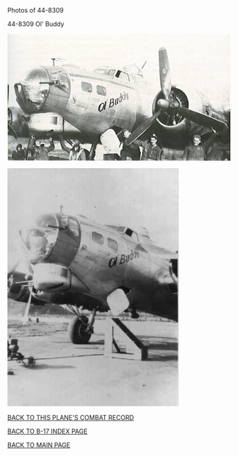 
Photos of 44-8309






 




44-8309 Ol' Buddy  
  

![](44-8309a.jpg)  
  

![](44-8309b.jpg)  
  

[BACK TO THIS PLANE'S COMBAT RECORD](ValorToVictory/b17s/44-8309.md)  

[BACK TO B-17 INDEX PAGE](ValorToVictory/000b17s.md)  

[BACK TO MAIN PAGE](ValorToVictory/index.html)


